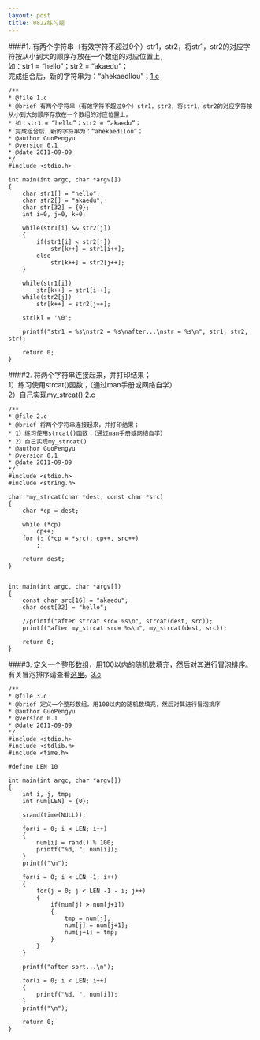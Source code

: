 ```yaml
---
layout: post
title: 0822练习题
---
```

####1.
有两个字符串（有效字符不超过9个）str1，str2，将str1，str2的对应字符按从小到大的顺序存放在一个数组的对应位置上，<br>
如：str1 = “hello”；str2 = “akaedu”；<br>
完成组合后，新的字符串为：“ahekaedllou”；<a href="./1.c">1.c</a>

	/** 
	* @file 1.c
	* @brief 有两个字符串（有效字符不超过9个）str1，str2，将str1，str2的对应字符按从小到大的顺序存放在一个数组的对应位置上，
	* 如：str1 = “hello”；str2 = “akaedu”；
	* 完成组合后，新的字符串为：“ahekaedllou”；
	* @author GuoPengyu
	* @version 0.1
	* @date 2011-09-09
	*/
	#include <stdio.h>
	
	int main(int argc, char *argv[])
	{
		char str1[] = "hello";
		char str2[] = "akaedu";
		char str[32] = {0};
		int i=0, j=0, k=0;
	
		while(str1[i] && str2[j])
		{
			if(str1[i] < str2[j])
				str[k++] = str1[i++];
			else
				str[k++] = str2[j++];
		}
	
		while(str1[i])
			str[k++] = str1[i++];
		while(str2[j])
			str[k++] = str2[j++];
	
		str[k] = '\0';
		
		printf("str1 = %s\nstr2 = %s\nafter...\nstr = %s\n", str1, str2, str);
	
		return 0;
	}
	
####2.
将两个字符串连接起来，并打印结果；<br>
1）练习使用strcat()函数；（通过man手册或网络自学）<br>
2）自己实现my\_strcat();<a href="./2.c">2.c</a>

	/** 
	* @file 2.c
	* @brief 将两个字符串连接起来，并打印结果； 
	* 1）练习使用strcat()函数；（通过man手册或网络自学）
	* 2）自己实现my_strcat()
	* @author GuoPengyu
	* @version 0.1
	* @date 2011-09-09
	*/
	#include <stdio.h>
	#include <string.h>
	
	char *my_strcat(char *dest, const char *src)
	{
		char *cp = dest;
	
		while (*cp)
			cp++;
		for (; (*cp = *src); cp++, src++)
			;
	
		return dest;
	}
	
	
	int main(int argc, char *argv[])
	{
		const char src[16] = "akaedu";
		char dest[32] = "hello";
	
		//printf("after strcat src= %s\n", strcat(dest, src));
		printf("after my_strcat src= %s\n", my_strcat(dest, src));
	
		return 0;
	}
	
####3.
定义一个整形数组，用100以内的随机数填充，然后对其进行冒泡排序。<br>
有关冒泡排序请查看<a href="http://baike.baidu.com/view/254413.htm">这里</a>。<a href="./3.c">3.c</a>

	/** 
	* @file 3.c
	* @brief 定义一个整形数组，用100以内的随机数填充，然后对其进行冒泡排序
	* @author GuoPengyu
	* @version 0.1
	* @date 2011-09-09
	*/
	#include <stdio.h>
	#include <stdlib.h>
	#include <time.h>
	
	#define LEN 10
	
	int main(int argc, char *argv[])
	{
		int i, j, tmp;	
		int num[LEN] = {0};
	
		srand(time(NULL));
	
		for(i = 0; i < LEN; i++)
		{
			num[i] = rand() % 100;	
			printf("%d, ", num[i]);
		}
		printf("\n");
	
		for(i = 0; i < LEN -1; i++)
		{
			for(j = 0; j < LEN -1 - i; j++)
			{
				if(num[j] > num[j+1])
				{
					tmp = num[j];
					num[j] = num[j+1];
					num[j+1] = tmp;
				}
			}
		}
	
		printf("after sort...\n");
	
		for(i = 0; i < LEN; i++)
		{
			printf("%d, ", num[i]);
		}
		printf("\n");
	
		return 0;
	}
	
